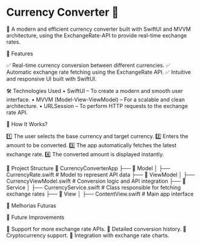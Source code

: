 # Currency Converter 💱
 
🚀 A modern and efficient currency converter built with SwiftUI and MVVM architecture, using the ExchangeRate-API to provide real-time exchange rates.

📌 Features

✅ Real-time currency conversion between different currencies.
✅ Automatic exchange rate fetching using the ExchangeRate API.
✅ Intuitive and responsive UI built with SwiftUI.

🛠️ Technologies Used
    •    SwiftUI – To create a modern and smooth user interface.
    •    MVVM (Model-View-ViewModel) – For a scalable and clean architecture.
    •    URLSession – To perform HTTP requests to the exchange rate API.

🔧 How It Works?

1️⃣ The user selects the base currency and target currency.
2️⃣ Enters the amount to be converted.
3️⃣ The app automatically fetches the latest exchange rate.
4️⃣ The converted amount is displayed instantly.

📂 Project Structure
📂 CurrencyConverterApp
 ├── 📁 Model
 │   ├── CurrencyRate.swift  # Model to represent API data
 ├── 📁 ViewModel
 │   ├── CurrencyViewModel.swift  # Conversion logic and API integration
 ├── 📁 Service
 │   ├── CurrencyService.swift  # Class responsible for fetching exchange rates
 ├── 📁 View
 │   ├── ContentView.swift  # Main app interface
 
 📜 Melhorias Futuras

📜 Future Improvements

🚀 Support for more exchange rate APIs.
🚀 Detailed conversion history.
🚀 Cryptocurrency support.
🚀 Integration with exchange rate charts.
